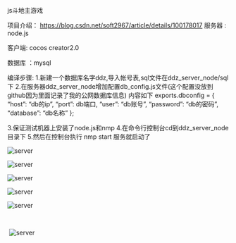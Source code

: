 js斗地主游戏

项目介绍：  https://blog.csdn.net/soft2967/article/details/100178017
服务器 : node.js

客户端:   cocos creator2.0

数据库 ：mysql

编译步骤:
1.新建一个数据库名字ddz,导入帐号表,sql文件在ddz_server_node/sql下
2.在服务器ddz_server_node增加配置db_config.js文件(这个配置没放到github因为里面记录了我的公网数据库信息)
内容如下
exports.dbconfig = {
“host”: “db的ip”,
“port”: db端口,
“user”: “db账号”,
“password”: “db的密码”,
“database”: “db名称”
};

3.保证测试机器上安装了node.js和nmp
4.在命令行控制台cd到ddz_server_node目录下
5.然后在控制台执行 nmp start 服务就启动了

![server](https://github.com/o0elias0o/ddz_game/blob/master/image/1.png)



![server](https://github.com/o0elias0o/ddz_game/blob/master/image/2.png)



![server](https://github.com/o0elias0o/ddz_game/blob/master/image/3.png)



![server](https://github.com/o0elias0o/ddz_game/blob/master/image/4.png)



![server](https://github.com/o0elias0o/ddz_game/blob/master/image/5.png)

​                        

​                            ![server](https://github.com/tinyshu/ddz_game/blob/master/image/6.png)

​					
